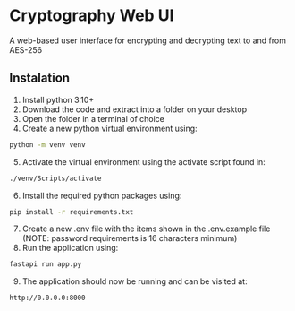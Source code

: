 # Cryptography Web UI
A web-based user interface for encrypting and decrypting text to and from AES-256

## Instalation
1. Install python 3.10+
2. Download the code and extract into a folder on your desktop
3. Open the folder in a terminal of choice
4. Create a new python virtual environment using:
```sh
python -m venv venv
```
5. Activate the virtual environment using the activate script found in:
```sh
./venv/Scripts/activate
```
6. Install the required python packages using:
```sh
pip install -r requirements.txt
```
7. Create a new .env file with the items shown in the .env.example file (NOTE: password requirements is 16 characters minimum)
8. Run the application using:
```sh
fastapi run app.py
```
9. The application should now be running and can be visited at:
```
http://0.0.0.0:8000
```